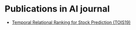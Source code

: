 # Publications in AI journal


- [Temporal Relational Ranking for Stock Prediction (TOIS19)](https://github.com/ai-gamer/fintech-literature/blob/main/journal/aijournal/relation/README.md)



